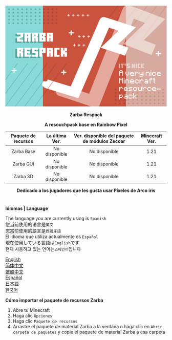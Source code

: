 ![Cover](https://github.com/ZfIxV/Zarba-Respack/blob/main/Zarba%20Respack%20-%20Header.png)
<div align="center">

**Zarba Respack**

**A resouchpack base en Rainbow Pixel**

| Paquete de recursos | La última Ver. | Ver. disponible del paquete de módulos Zecoar | Minecraft Ver. |
| :-: | :-: | :-: | :-: |
| Zarba Base | No disponible | No disponible | 1.21 |
| Zarba GUI | No disponible | No disponible | 1.21 |
| Zarba 3D | No disponible | No disponible | 1.21 |

</div>

<div align="center">
  
**Dedicado a los jugadores que les gusta usar Píxeles de Arco iris**

</div>

#               

**Idiomas | Language**

The language you are currently using is `Spanish`         
您当前使用的语言是`英文`         
您當前使用的語言是`西班牙語`         
El idioma que utiliza actualmente es `Español`        
現在使用している言語は`English`です        
현재 사용하고 있는 언어는`스페인어`입니다         

[English](https://github.com/ZfIxV/Zarba-Respack/tree/main/README.md)           
[简体中文](https://github.com/ZfIxV/Zarba-Respack/tree/main/README-SC.md)            
[繁體中文](https://github.com/ZfIxV/Zarba-Respack/tree/main/README-TC.md)            
[Español](https://github.com/ZfIxV/Zarba-Respack/tree/main/README-ES.md)            
[日本語](https://github.com/ZfIxV/Zarba-Respack/tree/main/README-JP.md)           
[한국어](https://github.com/ZfIxV/Zarba-Respack/tree/main/README-KO.md)            

**Cómo importar el paquete de recursos Zarba**

1. Abre tu Minecraft
2. Haga clic `Opciones`
3. Haga clic `Paquete de recursos`
4. Arrastre el paquete de material Zarba a la ventana o haga clic en `Abrir carpeta de paquetes` y copie el paquete de material Zarba a esa carpeta
